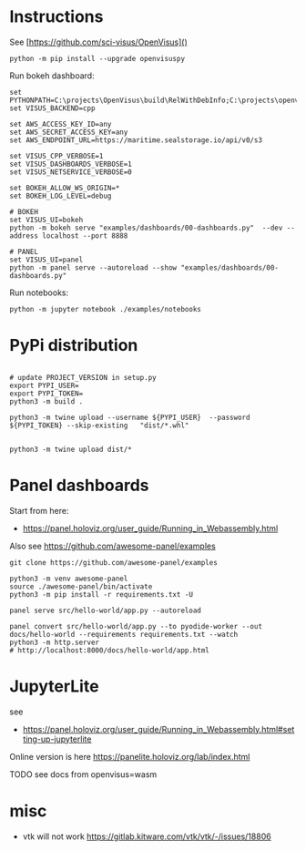 # Instructions

See [https://github.com/sci-visus/OpenVisus]()

```
python -m pip install --upgrade openvisuspy
```


Run bokeh dashboard:

```
set PYTHONPATH=C:\projects\OpenVisus\build\RelWithDebInfo;C:\projects\openvisuspy\src
set VISUS_BACKEND=cpp

set AWS_ACCESS_KEY_ID=any
set AWS_SECRET_ACCESS_KEY=any
set AWS_ENDPOINT_URL=https://maritime.sealstorage.io/api/v0/s3

set VISUS_CPP_VERBOSE=1
set VISUS_DASHBOARDS_VERBOSE=1
set VISUS_NETSERVICE_VERBOSE=0

set BOKEH_ALLOW_WS_ORIGIN=*
set BOKEH_LOG_LEVEL=debug

# BOKEH
set VISUS_UI=bokeh
python -m bokeh serve "examples/dashboards/00-dashboards.py"  --dev --address localhost --port 8888 

# PANEL
set VISUS_UI=panel
python -m panel serve --autoreload --show "examples/dashboards/00-dashboards.py"

```

Run notebooks:

```
python -m jupyter notebook ./examples/notebooks
```


# PyPi distribution

```

# update PROJECT_VERSION in setup.py
export PYPI_USER=
export PYPI_TOKEN=
python3 -m build .

python3 -m twine upload --username ${PYPI_USER}  --password ${PYPI_TOKEN} --skip-existing   "dist/*.whl" 


python3 -m twine upload dist/*
```


# Panel dashboards


Start from here:
- https://panel.holoviz.org/user_guide/Running_in_Webassembly.html

Also see https://github.com/awesome-panel/examples

```
git clone https://github.com/awesome-panel/examples

python3 -m venv awesome-panel
source ./awesome-panel/bin/activate
python3 -m pip install -r requirements.txt -U

panel serve src/hello-world/app.py --autoreload

panel convert src/hello-world/app.py --to pyodide-worker --out docs/hello-world --requirements requirements.txt --watch 
python3 -m http.server
# http://localhost:8000/docs/hello-world/app.html
```


# JupyterLite

see 
- https://panel.holoviz.org/user_guide/Running_in_Webassembly.html#setting-up-jupyterlite

Online version is here https://panelite.holoviz.org/lab/index.html

TODO see docs from openvisus=wasm


# misc

- vtk will not work https://gitlab.kitware.com/vtk/vtk/-/issues/18806
